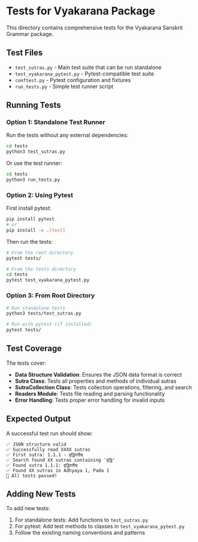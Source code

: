 # Tests for Vyakarana Package

This directory contains comprehensive tests for the Vyakarana Sanskrit Grammar package.

## Test Files

- `test_sutras.py` - Main test suite that can be run standalone
- `test_vyakarana_pytest.py` - Pytest-compatible test suite
- `conftest.py` - Pytest configuration and fixtures
- `run_tests.py` - Simple test runner script

## Running Tests

### Option 1: Standalone Test Runner

Run the tests without any external dependencies:

```bash
cd tests
python3 test_sutras.py
```

Or use the test runner:

```bash
cd tests
python3 run_tests.py
```

### Option 2: Using Pytest

First install pytest:

```bash
pip install pytest
# or
pip install -e .[test]
```

Then run the tests:

```bash
# From the root directory
pytest tests/

# From the tests directory
cd tests
pytest test_vyakarana_pytest.py
```

### Option 3: From Root Directory

```bash
# Run standalone tests
python3 tests/test_sutras.py

# Run with pytest (if installed)
pytest tests/
```

## Test Coverage

The tests cover:

- **Data Structure Validation**: Ensures the JSON data format is correct
- **Sutra Class**: Tests all properties and methods of individual sutras
- **SutraCollection Class**: Tests collection operations, filtering, and search
- **Readers Module**: Tests file reading and parsing functionality
- **Error Handling**: Tests proper error handling for invalid inputs

## Expected Output

A successful test run should show:

```
✅ JSON structure valid
✅ Successfully read XXXX sutras
✅ First sutra: 1.1.1 - वृद्धिरादैच्
✅ Search found XX sutras containing 'वृद्धि'
✅ Found sutra 1.1.1: वृद्धिरादैच्
✅ Found XX sutras in Adhyaya 1, Pada 1
🎉 All tests passed!
```

## Adding New Tests

To add new tests:

1. For standalone tests: Add functions to `test_sutras.py`
2. For pytest: Add test methods to classes in `test_vyakarana_pytest.py`
3. Follow the existing naming conventions and patterns
